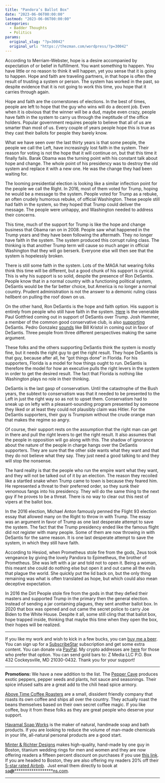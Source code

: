 ```yaml
---
title: "Pandora’s Ballot Box"
date: "2023-06-06T00:00:00"
lastmod: "2023-06-06T00:00:00"
categories:
  - Badder Thoughts
  - Politics
params:
  original_slug: "?p=30042"
  original_url: "https://thezman.com/wordpress/?p=30042"
---
```


According to Merriam-Webster, hope is a desire accompanied by
expectation of or belief in fulfillment. You want something to happen.
You have little or no reason to think it will happen, yet you sense that
it is going to happen. Hope and faith are traveling partners, in that
hope is often the result of trusting a system or person. The system has
worked in the past, so despite evidence that it is not going to work
this time, you hope that it carries through again.

Hope and faith are the cornerstones of elections. In the best of times,
people are left to hope that the guy who wins will do a decent job. Even
when it is obvious that the winner will be a dud, maybe even crazy,
people have faith in the system to carry us through the ineptitude of
the office holders. Popular government requires people to believe that
all of us are smarter than most of us. Every couple of years people hope
this is true as they cast their ballots for people they barely know.

What we have seen over the last thirty years is that some people, the
people we call the Left, have increasingly lost faith in the system.
Their reason for voting is not the hope that it will continue on, but
that this time it finally fails. Barak Obama was the turning point with
his constant talk about hope and change. The whole point of his
presidency was to destroy the old system and replace it with a new one.
He was the change they had been waiting for.

The looming presidential election is looking like a similar inflection
point for the people we call the Right. In 2016, most of them voted for
Trump, hoping he would be a message to the system. People voted for
Trump as a rebuke, an often crudely humorous rebuke, of official
Washington. These people still had faith in the system, so they hoped
that Trump could deliver the message. The people were unhappy, and
Washington needed to address their concerns.

This time, much of the support for Trump is like the hope and change
business that Obama ran on in 2008. People saw what happened in the
Trump years and they have been following the aftermath. They no longer
have faith in the system. The system produced this corrupt ruling class.
The thinking is that another Trump term will cause so much anger in
official Washington that they will go berserk. Everyone else will then
see that the system is hopelessly broken.

There is still some faith in the system. Lots of the MAGA hat wearing
folks think this time will be different, but a good chunk of his support
is cynical. This is why his support is so solid, despite the presence of
Ron DeSantis. People know that in a normal country with a functioning
political system, DeSantis would be the far better choice, but America
is no longer a normal country. Prudent administration is not the answer
to a demonic ruling class hellbent on pulling the roof down on us.

On the other hand, Ron DeSantis is the hope and faith option. His
support is entirely from people who still have faith in the system.
<a href="https://amgreatness.com/2023/06/03/pardon-me-for-taking-sides/"
rel="noopener" target="_blank">Here</a> is the venerable Paul Gottfried
coming out in support of DeSantis over Trump. Josh Hammer, a member of
the common good conservative club, is also
<a href="https://amgreatness.com/2023/05/26/the-case-for-ron-desantis/"
rel="noopener" target="_blank">supporting</a> DeSantis. Pedro Gonzalez
<a
href="https://chroniclesmagazine.org/columns/trumpism-the-myth-the-man-and-the-mandate/"
rel="noopener" target="_blank">sounds</a> like Bill Kristol in coming
out in favor of DeSantis. Three people from three different perspectives
making the same argument.

These folks and the others supporting DeSantis think the system is
mostly fine, but it needs the right guy to get the right result. They
hope DeSantis is that guy, because after all, he “got things done” in
Florida. For his supporters, Florida is a model for how things ought to
run. DeSantis is therefore the model for how an executive pulls the
right levers in the system in order to get the desired result. The fact
that Florida is nothing like Washington plays no role in their thinking.

DeSantis is the last gasp of conservatism. Until the catastrophe of the
Bush years, the subtext to conservatism was that it needed to be
presented to the Left in just the right way so as not to upset them.
Conservatism had to sneak up on lefty with a pleasant-sounding program
presented by someone they liked or at least they could not plausibly
claim was Hitler. For the DeSantis supporters, their guy is Trumpism
without the crude orange man that makes the regime so angry.

Of course, their support rests on the assumption that the right man can
get in there and pull the right levers to get the right result. It also
assumes that the people in opposition will go along with this. The
shadow of ignorance about the nature of the people in charge hangs over
the DeSantis supporters. They are sure that the other side wants what
they want and that they do not believe what they say. They just need a
good talking to and they will stop the nonsense.

The hard reality is that the people who run the empire want what they
want, and they will not be talked out of it by an election. The reason
they recoiled like a startled snake when Trump came to town is because
they feared him. He represented a threat to their preferred order, so
they sunk their venomous fangs into his presidency. They will do the
same thing to the next guy if he proves to be a threat. There is no way
to clear out this nest of vipers at the ballot box.

In the 2016 election, Michael Anton famously penned the Flight 93
election essay that allowed many on the Right to throw in with Trump.
The essay was an argument in favor of Trump as one last desperate
attempt to save the system. The fact that the Trump presidency ended
like the famous flight did not register with many people. Some of them
are now throwing in with DeSantis for the same reason. It is one last
desperate attempt to save the system, in which they still have faith.

According to Hesiod, when Prometheus stole fire from the gods, Zeus took
vengeance by giving the lovely Pandora to Epimetheus, the brother of
Prometheus. She was left with a jar and told not to open it. Being a
woman, this meant she could do nothing else but open it and out came all
the evils that plague the world. She quickly put the lid back on, but
the only thing remaining was what is often translated as hope, but which
could also mean deceptive expectation.

In 2016 the Dirt People stole fire from the gods in that they defied
their masters and supported Trump in the primary then the general
election. Instead of sending a jar containing plagues, they sent another
ballot box. In 2020 that box was opened and out came the secret police
to carry Joe Biden to the White House. Despite it all, some still cling
that that ballot box, hope trapped inside, thinking that maybe this time
when they open the box, their hopes will be realized.

------------------------------------------------------------------------

If you like my work and wish to kick in a few bucks, you can
<a href="https://www.buymeacoffee.com/mujolulu" rel="noopener"
target="_blank">buy me a beer</a>. You can sign up for a
<a href="https://www.subscribestar.com/the-z-blog" rel="noopener"
target="_blank">SubscribeStar</a> subscription and get some extra
content. You can donate via <a
href="https://www.paypal.com/donate/?cmd=_s-xclick&amp;hosted_button_id=UDAS2Q8JYA6CN&amp;source=url"
rel="noopener" target="_blank">PayPal</a>. My crypto addresses are
<a href="https://thezman.com/wordpress/?page_id=22713" rel="noopener"
target="_blank">here</a> for those who prefer that option. You can send
gold bars to: Z Media LLC P.O. Box 432 Cockeysville, MD 21030-0432.
Thank you for your support!

------------------------------------------------------------------------

**Promotions:** We have a new addition to the list. The
<a href="https://peppercave.com/shop/ols/products" rel="noopener"
target="_blank">Pepper Cave</a> produces exotic peppers, pepper seeds
and plants, hot sauce and seasonings. Their spice infused salts are a
great add to the chili head spice armory.

<a href="https://abovetimecoffee.com/" rel="noopener"
target="_blank">Above Time Coffee Roasters</a> are a small, dissident
friendly company that roasts its own coffee and ships all over the
country. They actually roast the beans themselves based on their own
secret coffee magic. If you like coffee, buy it from these folks as they
are great people who deserve your support.

<a href="https://havamalsoapworks.com/" rel="noopener"
target="_blank">Havamal Soap Works</a> is the maker of natural, handmade
soap and bath products. If you are looking to reduce the volume of
man-made chemicals in your life, all-natural personal products are a
good start.

<a href="https://www.minterandrichterdesigns.com/"
rel="noreferrer nofollow noopener" target="_blank">Minter &amp; Richter
Designs</a> makes high-quality, hand-made by one guy in Boston, titanium
wedding rings for men and women and they are now offering readers a
fifteen percent discount on purchases if you use
<a href="https://www.minterandrichterdesigns.com/discount/ZMAN"
rel="noreferrer nofollow noopener" target="_blank">this link</a>.
<span class="highlight"><span class="colour"><span class="font"><span class="size">If
you are headed to Boston, they are also offering my readers 20% off
their <a
href="https://www.airbnb.com/users/7988017/listings?user_id=7988017&amp;s=3"
rel="noopener noreferrer" target="_blank">5-star rated Airbnb</a>.  Just
email them directly to book at
<a href="mailto:sa***@*********************ns.com"
data-original-string="WstK91vzWDjEXtE/8T+Mfw==cb72Mh1HXZdhiI6WWf8ZLPtX6Pn8aTdXOwg2piAwsUfIotqqV5cTd2udyVhQPTOJmNV"><span
class="apbct-email-encoder"
data-original-string="75u8UwGMaw/CXV3TqUyvgg==cb7eyPCbvqcgFu/4Y0urroLuFkYV1QfOd2iiAVUZ3anLDR0UxoiIJgGf5vmrqwI9P4Q"
title="This contact has been encoded by Anti-Spam by CleanTalk. Click to decode. To finish the decoding make sure that JavaScript is enabled in your browser.">sa<span
class="apbct-blur">***</span>@<span
class="apbct-blur">*********************</span>ns.com</span></a>.</span></span></span></span>

------------------------------------------------------------------------
